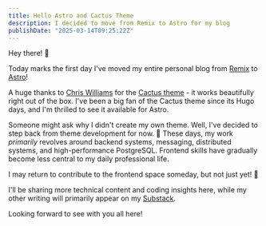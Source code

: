 ```yaml
---
title: Hello Astro and Cactus Theme
description: I decided to move from Remix to Astro for my blog
publishDate: "2025-03-14T09:25:22Z"
---
```


Hey there! 👋

Today marks the first day I've moved my entire personal blog from [Remix](https://remix.run/) to [Astro](https://astro.build/)!

A huge thanks to [Chris Williams](https://github.com/chrismwilliams) for the [Cactus theme](https://github.com/chrismwilliams) - it works beautifully right out of the box.
I've been a big fan of the Cactus theme since its Hugo days, and I'm thrilled to see it available for Astro.

Someone might ask why I didn't create my own theme. Well, I've decided to step back from theme development for now. 🫠
These days, my work _primarily_ revolves around backend systems, messaging, distributed systems, and high-performance PostgreSQL.
Frontend skills have gradually become less central to my daily professional life.

I may return to contribute to the frontend space someday, but not just yet! 🙂

I'll be sharing more technical content and coding insights here, while my other writing will primarily appear on my [Substack](https://heyfirst.substack.com/).

Looking forward to see with you all here!
